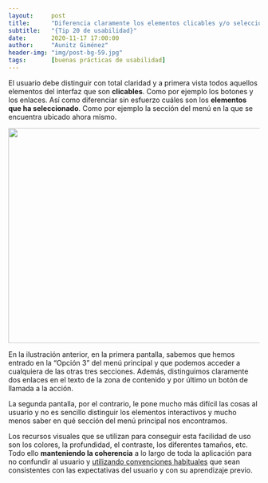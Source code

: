 ```yaml
---
layout:     post
title:      "Diferencia claramente los elementos clicables y/o seleccionados"
subtitle:   "{Tip 20 de usabilidad}"
date:       2020-11-17 17:00:00
author:     "Aunitz Giménez"
header-img: "img/post-bg-59.jpg"
tags:       [buenas prácticas de usabilidad]
---
```


<p>El usuario debe distinguir con total claridad y a primera vista todos aquellos elementos del interfaz que son <strong>clicables</strong>. Como por ejemplo los botones y los enlaces. Así como diferenciar sin esfuerzo cuáles son los <strong>elementos que ha seleccionado</strong>. Como por ejemplo la sección del menú en la que se encuentra ubicado ahora mismo.</p>

<p><img src="{{ site.baseurl }}/img/tip-19-diferencia-elementos-clicables-y-seleccionados.png" loading="lazy" alt="" width="722" height="431"></p>

<p>En la ilustración anterior, en la primera pantalla, sabemos que hemos entrado en la “Opción 3” del menú principal y que podemos acceder a cualquiera de las otras tres secciones. Además, distinguimos claramente dos enlaces en el texto de la zona de contenido y por último un botón de llamada a la acción.</p>

<p>La segunda pantalla, por el contrario, le pone mucho más difícil las cosas al usuario y no es sencillo distinguir los elementos interactivos y mucho menos saber en qué sección del menú principal nos encontramos.</p>

<p>Los recursos visuales que se utilizan para conseguir esta facilidad de uso son los colores, la profundidad, el contraste, los diferentes tamaños, etc. Todo ello <strong>manteniendo la coherencia</strong> a lo largo de toda la aplicación para no confundir al usuario y <a href="{{ site.baseurl }}{% post_url 2017-11-04-tip-8-utiliza-convenciones %}">utilizando convenciones habituales</a> que sean consistentes con las expectativas del usuario y con su aprendizaje previo.</p>